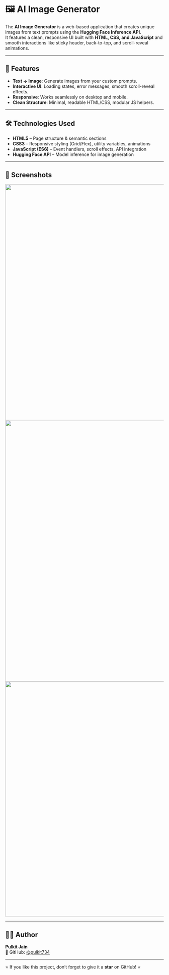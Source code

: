# 🖼️ AI Image Generator

The **AI Image Generator** is a web-based application that creates unique images from text prompts using the **Hugging Face Inference API**.  
It features a clean, responsive UI built with **HTML, CSS, and JavaScript** and smooth interactions like sticky header, back-to-top, and scroll-reveal animations.

---

## 📌 Features
- **Text → Image**: Generate images from your custom prompts.
- **Interactive UI**: Loading states, error messages, smooth scroll-reveal effects.
- **Responsive**: Works seamlessly on desktop and mobile.
- **Clean Structure**: Minimal, readable HTML/CSS, modular JS helpers.

---

## 🛠️ Technologies Used
- **HTML5** – Page structure & semantic sections  
- **CSS3** – Responsive styling (Grid/Flex), utility variables, animations  
- **JavaScript (ES6)** – Event handlers, scroll effects, API integration  
- **Hugging Face API** – Model inference for image generation

---


## 📸 Screenshots

<p align="center">
  <img width="1503" height="748" alt="AIimage1" src="https://github.com/user-attachments/assets/60dac648-2ea5-40d1-b611-e64da07430c3" />
  <img width="1459" height="828" alt="AIimage2" src="https://github.com/user-attachments/assets/ca83e510-914b-45c1-ac17-e232b8168f3d" />
  <img width="1290" height="746" alt="AIimage3" src="https://github.com/user-attachments/assets/16cbbbe3-a370-42ec-b9b4-46334a4a12a5" />
</p>

---

## 👨‍💻 Author
**Pulkit Jain**  
💼 GitHub: [@pulkit734](https://github.com/pulkit734)

---

⭐ If you like this project, don’t forget to give it a **star** on GitHub! ⭐
